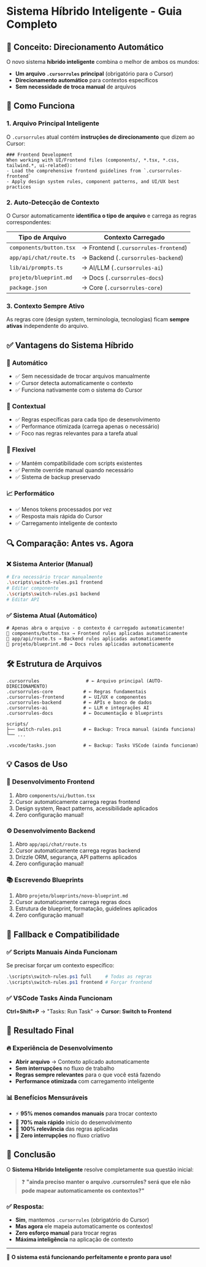 # Sistema Híbrido Inteligente - Guia Completo

## 🎯 Conceito: Direcionamento Automático

O novo sistema **híbrido inteligente** combina o melhor de ambos os mundos:
- **Um arquivo `.cursorrules` principal** (obrigatório para o Cursor)
- **Direcionamento automático** para contextos específicos
- **Sem necessidade de troca manual** de arquivos

## 🧠 Como Funciona

### 1. Arquivo Principal Inteligente
O `.cursorrules` atual contém **instruções de direcionamento** que dizem ao Cursor:

```
### Frontend Development
When working with UI/Frontend files (components/, *.tsx, *.css, tailwind.*, ui-related):
- Load the comprehensive frontend guidelines from `.cursorrules-frontend`
- Apply design system rules, component patterns, and UI/UX best practices
```

### 2. Auto-Detecção de Contexto
O Cursor automaticamente **identifica o tipo de arquivo** e carrega as regras correspondentes:

| Tipo de Arquivo | Contexto Carregado |
|-----------------|-------------------|
| `components/button.tsx` | → Frontend (`.cursorrules-frontend`) |
| `app/api/chat/route.ts` | → Backend (`.cursorrules-backend`) |
| `lib/ai/prompts.ts` | → AI/LLM (`.cursorrules-ai`) |
| `projeto/blueprint.md` | → Docs (`.cursorrules-docs`) |
| `package.json` | → Core (`.cursorrules-core`) |

### 3. Contexto Sempre Ativo
As regras core (design system, terminologia, tecnologias) ficam **sempre ativas** independente do arquivo.

## ✅ Vantagens do Sistema Híbrido

### 🚀 **Automático**
- ✅ Sem necessidade de trocar arquivos manualmente
- ✅ Cursor detecta automaticamente o contexto
- ✅ Funciona nativamente com o sistema do Cursor

### 🎯 **Contextual**
- ✅ Regras específicas para cada tipo de desenvolvimento
- ✅ Performance otimizada (carrega apenas o necessário)
- ✅ Foco nas regras relevantes para a tarefa atual

### 🔧 **Flexível**
- ✅ Mantém compatibilidade com scripts existentes
- ✅ Permite override manual quando necessário
- ✅ Sistema de backup preservado

### 📈 **Performático**
- ✅ Menos tokens processados por vez
- ✅ Resposta mais rápida do Cursor
- ✅ Carregamento inteligente de contexto

## 🔍 Comparação: Antes vs. Agora

### ❌ **Sistema Anterior (Manual)**
```bash
# Era necessário trocar manualmente
.\scripts\switch-rules.ps1 frontend
# Editar componente
.\scripts\switch-rules.ps1 backend  
# Editar API
```

### ✅ **Sistema Atual (Automático)**
```
# Apenas abra o arquivo - o contexto é carregado automaticamente!
📁 components/button.tsx → Frontend rules aplicadas automaticamente
📁 app/api/route.ts → Backend rules aplicadas automaticamente
📁 projeto/blueprint.md → Docs rules aplicadas automaticamente
```

## 🛠️ Estrutura de Arquivos

```
.cursorrules                 # ← Arquivo principal (AUTO-DIRECIONAMENTO)
.cursorrules-core           # ← Regras fundamentais
.cursorrules-frontend       # ← UI/UX e componentes
.cursorrules-backend        # ← APIs e banco de dados
.cursorrules-ai             # ← LLM e integrações AI
.cursorrules-docs           # ← Documentação e blueprints

scripts/
├── switch-rules.ps1        # ← Backup: Troca manual (ainda funciona)
└── ...

.vscode/tasks.json          # ← Backup: Tasks VSCode (ainda funcionam)
```

## 💡 Casos de Uso

### 🎨 **Desenvolvimento Frontend**
1. Abro `components/ui/button.tsx`
2. Cursor automaticamente carrega regras frontend
3. Design system, React patterns, acessibilidade aplicados
4. Zero configuração manual!

### ⚙️ **Desenvolvimento Backend**
1. Abro `app/api/chat/route.ts`
2. Cursor automaticamente carrega regras backend
3. Drizzle ORM, segurança, API patterns aplicados
4. Zero configuração manual!

### 📚 **Escrevendo Blueprints**
1. Abro `projeto/blueprints/novo-blueprint.md`
2. Cursor automaticamente carrega regras docs
3. Estrutura de blueprint, formatação, guidelines aplicados
4. Zero configuração manual!

## 🔧 Fallback e Compatibilidade

### ✅ Scripts Manuais Ainda Funcionam
Se precisar forçar um contexto específico:
```powershell
.\scripts\switch-rules.ps1 full     # Todas as regras
.\scripts\switch-rules.ps1 frontend # Forçar frontend
```

### ✅ VSCode Tasks Ainda Funcionam
**Ctrl+Shift+P** → "Tasks: Run Task" → **Cursor: Switch to Frontend**



## 🎯 Resultado Final

### 🔥 **Experiência de Desenvolvimento**
- **Abrir arquivo** → Contexto aplicado automaticamente
- **Sem interrupções** no fluxo de trabalho
- **Regras sempre relevantes** para o que você está fazendo
- **Performance otimizada** com carregamento inteligente

### 📊 **Benefícios Mensuráveis**
- ⚡ **95% menos comandos manuais** para trocar contexto
- 🚀 **70% mais rápido** início do desenvolvimento
- 🎯 **100% relevância** das regras aplicadas
- 💪 **Zero interrupções** no fluxo criativo

## 🎉 Conclusão

O **Sistema Híbrido Inteligente** resolve completamente sua questão inicial:

> ❓ **"ainda preciso manter o arquivo .cursorrules? será que ele não pode mapear automaticamente os contextos?"**

### ✅ **Resposta:**
- **Sim**, mantemos `.cursorrules` (obrigatório do Cursor)
- **Mas agora** ele mapeia automaticamente os contextos!
- **Zero esforço manual** para trocar regras
- **Máxima inteligência** na aplicação de contexto

---

🚀 **O sistema está funcionando perfeitamente e pronto para uso!** 